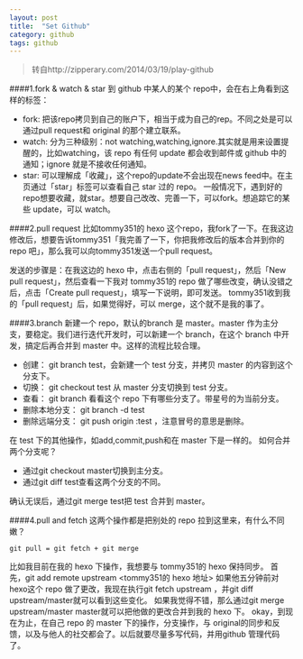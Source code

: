 ```yaml
---
layout: post
title:  "Set Github"
category: github
tags: github
---
```

>转自http://zipperary.com/2014/03/19/play-github

####1.fork & watch & star
到 github 中某人的某个 repo中，会在右上角看到这样的标签：

* fork: 把该repo拷贝到自己的账户下，相当于成为自己的rep。不同之处是可以通过pull request和 original 的那个建立联系。
* watch: 分为三种级别：not watching,watching,ignore.其实就是用来设置提醒的，比如watching，该 repo 有任何 update 都会收到邮件或 github 中的通知；ignore 就是不接收任何通知。
* star: 可以理解成「收藏」，这个repo的update不会出现在news feed中。在主页通过「star」标签可以查看自己 star 过的 repo。
一般情况下，遇到好的repo想要收藏，就star。想要自己改改、完善一下，可以fork。想追踪它的某些 update，可以 watch。

####2.pull request
比如tommy351的 hexo 这个repo，我fork了一下。在我这边修改后，想要告诉tommy351「我完善了一下，你把我修改后的版本合并到你的 repo 吧」，那么我可以向tommy351发送一个pull request。

发送的步骤是：在我这边的 hexo 中，点击右侧的「pull request」，然后「New pull request」，然后查看一下我对 tommy351的 repo 做了哪些改变，确认没错之后，点击「Create pull request」，填写一下说明，即可发送。
tommy351收到我的「pull request」后，如果觉得好，可以 merge，这个就不是我的事了。

####3.branch
新建一个 repo，默认的branch 是 master。master 作为主分支，要稳定。我们进行迭代开发时，可以新建一个 branch，在这个 branch 中开发，搞定后再合并到 master 中。这样的流程比较合理。

* 创建： git branch test，会新建一个 test 分支，并拷贝 master 的内容到这个分支下。
* 切换： git checkout test 从 master 分支切换到 test 分支。
* 查看： git branch 看看这个 repo 下有哪些分支了。带星号的为当前分支。
* 删除本地分支： git branch -d test
* 删除远端分支： git push origin :test ，注意冒号的意思是删除。

在 test 下的其他操作，如add,commit,push和在 master 下是一样的。
如何合并两个分支呢？

* 通过git checkout master切换到主分支。
* 通过git diff test查看这两个分支的不同。

确认无误后，通过git merge test把 test 合并到 master。

####4.pull and fetch
这两个操作都是把别处的 repo 拉到这里来，有什么不同嫩？

    git pull = git fetch + git merge

比如我目前在我的 hexo 下操作，我想要与 tommy351的 hexo 保持同步。
首先，git add remote upstream <tommy351的 hexo 地址>
如果他五分钟前对hexo这个 repo 做了更改，我现在执行git fetch upstream ，并git diff upstream/master就可以看到这些变化。 如果我觉得不错，那么通过git merge upstream/master master就可以把他做的更改合并到我的 hexo 下。
okay，到现在为止，在自己 repo 的 master 下的操作，分支操作，与 original的同步和反馈，以及与他人的社交都会了。以后就要尽量多写代码，并用github 管理代码了。
